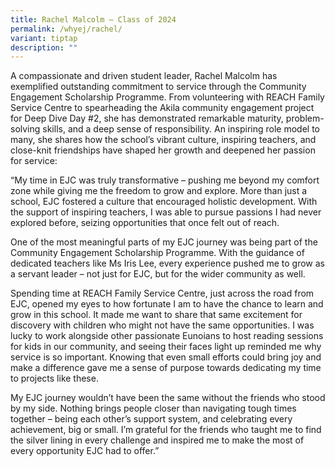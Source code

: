 ```yaml
---
title: Rachel Malcolm – Class of 2024
permalink: /whyej/rachel/
variant: tiptap
description: ""
---
```

<p>A compassionate and driven student leader, Rachel Malcolm has exemplified
outstanding commitment to service through the Community Engagement Scholarship
Programme. From volunteering with REACH Family Service Centre to spearheading
the Akila community engagement project for Deep Dive Day #2, she has demonstrated
remarkable maturity, problem-solving skills, and a deep sense of responsibility.
An inspiring role model to many, she shares how the school’s vibrant culture,
inspiring teachers, and close-knit friendships have shaped her growth and
deepened her passion for service:</p>
<p></p>
<p>“My time in EJC was truly transformative – pushing me beyond my comfort
zone while giving me the freedom to grow and explore. More than just a
school, EJC fostered a culture that encouraged holistic development. With
the support of inspiring teachers, I was able to pursue passions I had
never explored before, seizing opportunities that once felt out of reach.&nbsp;</p>
<p></p>
<p>One of the most meaningful parts of my EJC journey was being part of the
Community Engagement Scholarship Programme. With the guidance of dedicated
teachers like Ms Iris Lee, every experience pushed me to grow as a servant
leader – not just for EJC, but for the wider community as well.&nbsp;</p>
<p></p>
<p>Spending time at REACH Family Service Centre, just across the road from
EJC, opened my eyes to how fortunate I am to have the chance to learn and
grow in this school. It made me want to share that same excitement for
discovery with children who might not have the same opportunities. I was
lucky to work alongside other passionate Eunoians to host reading sessions
for kids in our community, and seeing their faces light up reminded me
why service is so important. Knowing that even small efforts could bring
joy and make a difference gave me a sense of purpose towards dedicating
my time to projects like these.</p>
<p></p>
<p>My EJC journey wouldn’t have been the same without the friends who stood
by my side. Nothing brings people closer than navigating tough times together
– being each other’s support system, and celebrating every achievement,
big or small. I’m grateful for the friends who taught me to find the silver
lining in every challenge and inspired me to make the most of every opportunity
EJC had to offer.”</p>
<p>
<br>
</p>